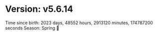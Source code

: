# Version: v5.6.14
Time since birth: 2023 days, 48552 hours, 2913120 minutes, 174787200 seconds
Season: Spring 🌸
